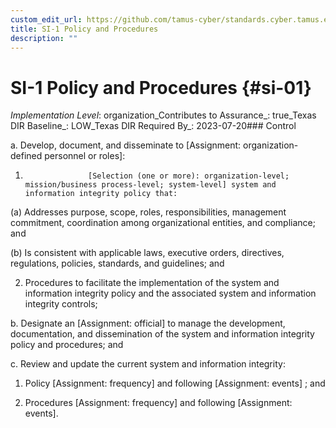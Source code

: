 ```yaml
---
custom_edit_url: https://github.com/tamus-cyber/standards.cyber.tamus.edu/tree/main/static/content/tamus.edu/TAMUS_profile.xml
title: SI-1 Policy and Procedures
description: ""
---
```


# SI-1 Policy and Procedures {#si-01}

_Implementation Level_: organization_Contributes to Assurance_: true_Texas DIR Baseline_: LOW_Texas DIR Required By_: 2023-07-20### Control

a. Develop, document, and disseminate to [Assignment: organization-defined personnel or roles]:

1. 
                     [Selection (one or more): organization-level; mission/business process-level; system-level] system and information integrity policy that:

(a) Addresses purpose, scope, roles, responsibilities, management commitment, coordination among organizational entities, and compliance; and

(b) Is consistent with applicable laws, executive orders, directives, regulations, policies, standards, and guidelines; and

2. Procedures to facilitate the implementation of the system and information integrity policy and the associated system and information integrity controls;

b. Designate an [Assignment: official] to manage the development, documentation, and dissemination of the system and information integrity policy and procedures; and

c. Review and update the current system and information integrity:

1. Policy [Assignment: frequency] and following [Assignment: events] ; and

2. Procedures [Assignment: frequency] and following [Assignment: events].

